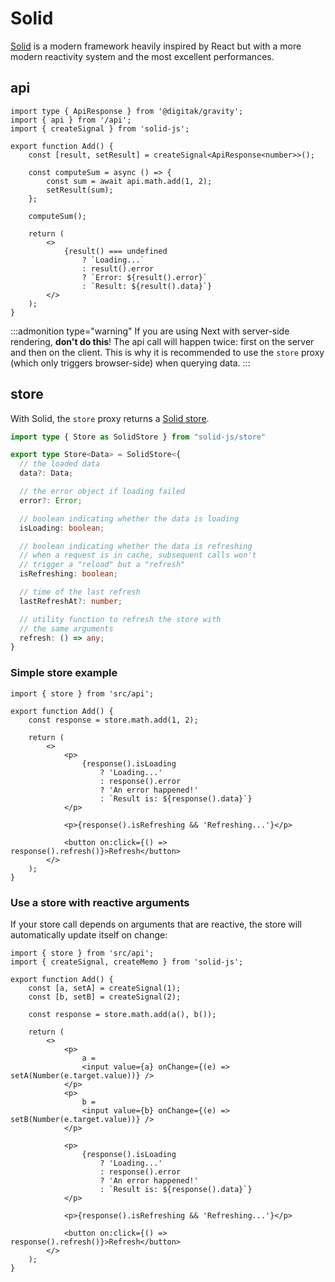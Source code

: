 # Solid

[Solid](https://www.solidjs.com/) is a modern framework heavily inspired by React but with a more modern reactivity system and the most excellent performances.

## api

```tsx
import type { ApiResponse } from '@digitak/gravity';
import { api } from '/api';
import { createSignal } from 'solid-js';

export function Add() {
	const [result, setResult] = createSignal<ApiResponse<number>>();

	const computeSum = async () => {
		const sum = await api.math.add(1, 2);
		setResult(sum);
	};

	computeSum();

	return (
		<>
			{result() === undefined
				? `Loading...`
				: result().error
				? `Error: ${result().error}`
				: `Result: ${result().data}`}
		</>
	);
}
```

:::admonition type="warning"
If you are using Next with server-side rendering, **don't do this**! The api call will happen twice: first on the server and then on the client. This is why it is recommended to use the `store` proxy (which only triggers browser-side) when querying data.
:::

## store

With Solid, the `store` proxy returns a [Solid store](https://www.solidjs.com/docs/latest/api#stores).

```ts
import type { Store as SolidStore } from "solid-js/store"

export type Store<Data> = SolidStore<{
  // the loaded data
  data?: Data;

  // the error object if loading failed
  error?: Error;

  // boolean indicating whether the data is loading
  isLoading: boolean;

  // boolean indicating whether the data is refreshing
  // when a request is in cache, subsequent calls won't
  // trigger a "reload" but a "refresh"
  isRefreshing: boolean;

  // time of the last refresh
  lastRefreshAt?: number;

  // utility function to refresh the store with
  // the same arguments
  refresh: () => any;
}
```

### Simple store example

```tsx
import { store } from 'src/api';

export function Add() {
	const response = store.math.add(1, 2);

	return (
		<>
			<p>
				{response().isLoading
					? 'Loading...'
					: response().error
					? 'An error happened!'
					: `Result is: ${response().data}`}
			</p>

			<p>{response().isRefreshing && 'Refreshing...'}</p>

			<button on:click={() => response().refresh()}>Refresh</button>
		</>
	);
}
```

### Use a store with reactive arguments

If your store call depends on arguments that are reactive, the store will automatically update itself on change:

```tsx
import { store } from 'src/api';
import { createSignal, createMemo } from 'solid-js';

export function Add() {
	const [a, setA] = createSignal(1);
	const [b, setB] = createSignal(2);

	const response = store.math.add(a(), b());

	return (
		<>
			<p>
				a =
				<input value={a} onChange={(e) => setA(Number(e.target.value))} />
			</p>
			<p>
				b =
				<input value={b} onChange={(e) => setB(Number(e.target.value))} />
			</p>

			<p>
				{response().isLoading
					? 'Loading...'
					: response().error
					? 'An error happened!'
					: `Result is: ${response().data}`}
			</p>

			<p>{response().isRefreshing && 'Refreshing...'}</p>

			<button on:click={() => response().refresh()}>Refresh</button>
		</>
	);
}
```
